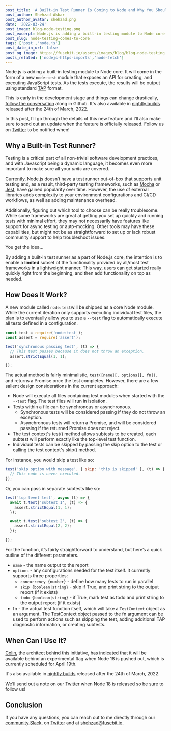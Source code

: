 ```yaml
---
post_title: 'A Built-in Test Runner Is Coming to Node and Why You Should Care'
post_author: Shehzad Akbar
post_author_avatar: shehzad.png
date: '2022-03-24'
post_image: blog-node-testing.png
post_excerpt: Node.js is adding a built-in testing module to Node core. It will come in the form of a new node test module that exposes an API for creating, and executing JavaScript tests. 
post_slug: node-testing-comes-to-core
tags: ['post','node.js']
post_date_in_url: false
post_og_image: https://fusebit.io/assets/images/blog/blog-node-testing.png 
posts_related: ['nodejs-https-imports','node-fetch']
---
```


Node.js is adding a built-in testing module to Node core. It will come in the form of a new `node:test` module that exposes an API for creating, and executing JavaScript tests. As the tests execute, the results will be output using standard [TAP](https://testanything.org/) format.

This is early in the development stage and things can change drastically, [follow the conversation](https://github.com/nodejs/node/pull/42325) along in Github. It's also available in [nightly builds](https://nodejs.org/download/nightly/v18.0.0-nightly20220324094b2ae9ba/) released after the 24th of March, 2022.

In this post, I’ll go through the details of this new feature and I’ll also make sure to send out an update when the feature is officially released. Follow us on [Twitter](https://twitter.com/fusebitio) to be notified when!

## Why a Built-in Test Runner? 

Testing is a critical part of all non-trivial software development practices, and with Javascript being a dynamic language, it becomes even more important to make sure all your _units_ are covered. 

Currently, Node.js doesn’t have a test runner out-of-box that supports unit testing and, as a result, third-party testing frameworks, such as [Mocha](https://mochajs.org/) or [Jest](https://jestjs.io/), have gained popularity over time. However, the use of external libraries adds complexity to your environment configurations and CI/CD workflows, as well as adding maintenance overhead.

Additionally, figuring out which tool to choose can be really troublesome. While some frameworks are great at getting you set up quickly and running tests with minimal effort, they may not necessarily have features like support for async testing or auto-mocking. Other tools may have these capabilities, but might not be as straightforward to set up or lack robust community support to help troubleshoot issues. 

You get the idea…

By adding a built-in test runner as a part of Node.js core, the intention is to enable a **limited** subset of the functionality provided by all/most test frameworks in a lightweight manner. This way, users can get started really quickly right from the beginning, and then add functionality on top as needed.

## How Does It Work?

A new module called `node:test`will be shipped as a core Node module. While the current iteration only supports executing individual test files, the plan is to eventaully allow you to use a `--test` flag to automatically execute all tests defined in a configuration. 

```javascript
const test = require('node:test');
const assert = require('assert');

test('synchronous passing test', (t) => {
  // This test passes because it does not throw an exception.
  assert.strictEqual(1, 1);

});
```

The actual method is fairly minimalistic, `test([name][, options][, fn])`, and returns a Promise once the test completes.  However, there are a few salient design considerations in the current approach:



* Node will execute all files containing test modules when started with the `--test` flag. The test files will run in isolation.
* Tests within a file can be synchronous or asynchronous. 
    * Synchronous tests will be considered passing if they do not throw an exception. 
    * Asynchronous tests will return a Promise, and will be considered passing if the returned Promise does not reject.
* The test context's test() method allows subtests to be created, each subtest will perform exactly like the top-level test function.
* Individual tests can be skipped by passing the skip option to the test or calling the test context's skip() method.

For instance, you would skip a test like so: 


```javascript
test('skip option with message', { skip: 'this is skipped' }, (t) => {
  // This code is never executed.
});
```

Or, you can pass in separate subtests like so:

```javascript
test('top level test', async (t) => {
  await t.test('subtest 1', (t) => {
    assert.strictEqual(1, 1);
  });

  await t.test('subtest 2', (t) => {
    assert.strictEqual(2, 2);
  });

});
```

For the function, it’s fairly straightforward to understand, but here’s a quick outline of the different parameters.



* `name` - the name output to the report
* `options` - any configurations needed for the test itself. It currently supports three properties:
    * `concurrency {number}` - define how many tests to run in parallel
    * `skip {boolean|string}` - skip if True, and print string to the output report (if it exists)
    * `todo {boolean|string}` - if True, mark test as todo and print string to the output report (if it exists)
* fn - the actual test function itself, which will take a `TestContext` object as an argument. The TestContext object passed to the fn argument can be used to perform actions such as skipping the test, adding additional TAP diagnostic information, or creating subtests.

## When Can I Use It?

[Colin](https://twitter.com/cjihrig), the architect behind this initiative, has indicated that it will be available behind an experimental flag when Node 18 is pushed out, which is currently scheduled for April 19th. 

It's also available in [nightly builds](https://nodejs.org/download/nightly/v18.0.0-nightly20220324094b2ae9ba/) released after the 24th of March, 2022.

We’ll send out a note on our [Twitter](https://twitter.com/fusebitio) when Node 18 is released so be sure to follow us!

## Conclusion

If you have any questions, you can reach out to me directly through our [community Slack](https://join.slack.com/t/fusebitio/shared_invite/zt-qe7uidtf-4cs6OgaomFVgAF_fQZubfg), on [Twitter](https://twitter.com/shehzadakbar) and at [shehzad@fusebit.io](mailto:shehzad@fusebit.io).
